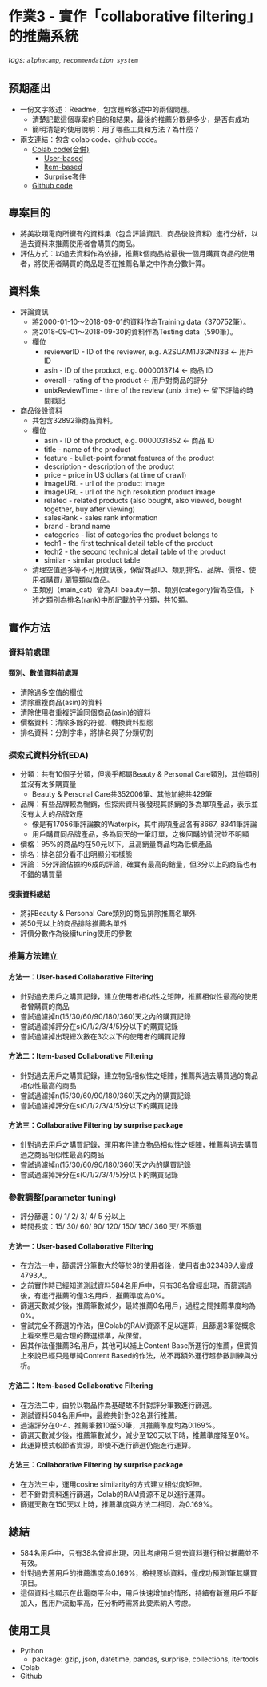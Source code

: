 # 作業3 - 實作「collaborative filtering」的推薦系統

###### tags: `alphacamp`, `recommendation system`

## 預期產出

- 一份文字敘述：Readme，包含題幹敘述中的兩個問題。
	- 清楚記載這個專案的目的和結果，最後的推薦分數是多少，是否有成功
 	- 簡明清楚的使用說明：用了哪些工具和方法？為什麼？
- 兩支連結：包含 colab code、github code。
 	- [Colab code(合併)](https://colab.research.google.com/drive/1NGTXuwxneIBzxnkPHAOm4udT2RnnpGh3?usp=sharing)
		- [User-based](https://colab.research.google.com/drive/1c8y0G-Nd_517QzFbRklvcp5DHWsHuDk8?usp=sharing)
		- [Item-based](https://colab.research.google.com/drive/1wjjCJEZ3f7H87egQ9_Ob2OwFmM23q0Pu?usp=sharing)
		- [Surprise套件](https://colab.research.google.com/drive/1tw_Mcrvj2xFnvuYYjf2gWezY1cM7RYBd?usp=sharing)
 	- [Github code](https://github.com/chen2369/data-course-sample)

## 專案目的

- 將美妝類電商所擁有的資料集（包含評論資訊、商品後設資料）進行分析，以過去資料來推薦使用者會購買的商品。
- 評估方式：以過去資料作為依據，推薦k個商品給最後一個月購買商品的使用者，將使用者購買的商品是否在推薦名單之中作為分數計算。

## 資料集

- 評論資訊
	- 將2000-01-10～2018-09-01的資料作為Training data（370752筆）。
	- 將2018-09-01～2018-09-30的資料作為Testing data（590筆）。
	- 欄位
		- reviewerID - ID of the reviewer, e.g. A2SUAM1J3GNN3B ← 用戶 ID
		- asin - ID of the product, e.g. 0000013714 ← 商品 ID
		- overall - rating of the product ← 用戶對商品的評分
		- unixReviewTime - time of the review (unix time) ← 留下評論的時間戳記
- 商品後設資料
	- 共包含32892筆商品資料。
	- 欄位
		- asin - ID of the product, e.g. 0000031852 ← 商品 ID
		- title - name of the product
		- feature - bullet-point format features of the product
		- description - description of the product
		- price - price in US dollars (at time of crawl)
		- imageURL - url of the product image
		- imageURL - url of the high resolution product image
		- related - related products (also bought, also viewed, bought together, buy after viewing)
		- salesRank - sales rank information
		- brand - brand name
		- categories - list of categories the product belongs to
		- tech1 - the first technical detail table of the product
		- tech2 - the second technical detail table of the product
		- similar - similar product table
	- 清理空值過多等不可用資訊後，保留商品ID、類別排名、品牌、價格、使用者購買/ 瀏覽類似商品。
	- 主類別（main_cat）皆為All beauty一類、類別(category)皆為空值，下述之類別為排名(rank)中所記載的子分類，共10類。
	
## 實作方法

### 資料前處理

#### 類別、數值資料前處理
- 清除過多空值的欄位
- 清除重複商品(asin)的資料
- 清除使用者重複評論同個商品(asin)的資料
- 價格資料：清除多餘的符號、轉換資料型態
- 排名資料：分割字串，將排名與子分類切割

### 探索式資料分析(EDA)

- 分類：共有10個子分類，但幾乎都屬Beauty & Personal Care類別，其他類別並沒有太多購買量
  - Beauty & Personal Care共352006筆、其他加總共429筆
- 品牌：有些品牌較為暢銷，但探索資料後發現其熱銷的多為單項產品，表示並沒有太大的品牌效應
  - 像是有17056筆評論數的Waterpik，其中兩項產品各有8667, 8341筆評論
  - 用戶購買同品牌產品，多為同天的一筆訂單，之後回購的情況並不明顯
- 價格：95%的商品均在50元以下，且高銷量商品均為低價產品
- 排名：排名部分看不出明顯分布樣態
- 評論：5分評論佔據約6成的評論，確實有最高的銷量，但3分以上的商品也有不錯的購買量

#### 探索資料總結

- 將非Beauty & Personal Care類別的商品排除推薦名單外
- 將50元以上的商品排除推薦名單外
- 評價分數作為後續tuning使用的參數

### 推薦方法建立

#### 方法一：User-based Collaborative Filtering

- 針對過去用戶之購買記錄，建立使用者相似性之矩陣，推薦相似性最高的使用者曾購買的商品
- 嘗試過濾掉n(15/30/60/90/180/360)天之內的購買記錄
- 嘗試過濾掉評分在s(0/1/2/3/4/5)分以下的購買記錄
- 嘗試過濾掉出現總次數在3次以下的使用者的購買記錄

#### 方法二：Item-based Collaborative Filtering

- 針對過去用戶之購買記錄，建立物品相似性之矩陣，推薦與過去購買過的商品相似性最高的商品
- 嘗試過濾掉n(15/30/60/90/180/360)天之內的購買記錄
- 嘗試過濾掉評分在s(0/1/2/3/4/5)分以下的購買記錄

#### 方法三：Collaborative Filtering by surprise package

- 針對過去用戶之購買記錄，運用套件建立物品相似性之矩陣，推薦與過去購買過之商品相似性最高的商品
- 嘗試過濾掉n(15/30/60/90/180/360)天之內的購買記錄
- 嘗試過濾掉評分在s(0/1/2/3/4/5)分以下的購買記錄

### 參數調整(parameter tuning)

- 評分篩選：0/ 1/ 2/ 3/ 4/ 5 分以上
- 時間長度：15/ 30/ 60/ 90/ 120/ 150/ 180/ 360 天/ 不篩選

#### 方法一：User-based Collaborative Filtering

- 在方法一中，篩選評分筆數大於等於3的使用者後，使用者由323489人變成4793人。
- 之前實作時已經知道測試資料584名用戶中，只有38名曾經出現，而篩選過後，有進行推薦的僅3名用戶，推薦準度為0%。
- 篩選天數減少後，推薦筆數減少，最終推薦0名用戶，過程之間推薦準度均為0%。
- 嘗試完全不篩選的作法，但Colab的RAM資源不足以運算，且篩選3筆從概念上看來應已是合理的篩選標準，故保留。
- 因其作法僅推薦3名用戶，其他可以補上Content Base所進行的推薦，但實質上來說已經只是單純Content Based的作法，故不再額外進行超參數訓練與分析。

#### 方法二：Item-based Collaborative Filtering

- 在方法二中，由於以物品作為基礎故不針對評分筆數進行篩選。
- 測試資料584名用戶中，最終共針對32名進行推薦。
- 過濾評分在0-4、推薦筆數10至50筆，其推薦準度均為0.169%。
- 篩選天數減少後，推薦筆數減少，減少至120天以下時，推薦準度降至0%。
- 此運算模式較節省資源，即使不進行篩選仍能進行運算。

#### 方法三：Collaborative Filtering by surprise package

- 在方法三中，運用cosine similarity的方式建立相似度矩陣。
- 若不針對資料進行篩選，Colab的RAM資源不足以進行運算。
- 篩選天數在150天以上時，推薦準度與方法二相同，為0.169%。

## 總結

- 584名用戶中，只有38名曾經出現，因此考慮用戶過去資料進行相似推薦並不有效。
- 針對過去舊用戶的推薦準度為0.169%，檢視原始資料，僅成功預測1筆其購買項目。
- 這個資料也顯示在此電商平台中，用戶快速增加的情形，持續有新進用戶不斷加入，舊用戶流動率高，在分析時需將此要素納入考慮。

## 使用工具

- Python
	- package: gzip, json, datetime, pandas, surprise, collections, itertools
- Colab
- Github
